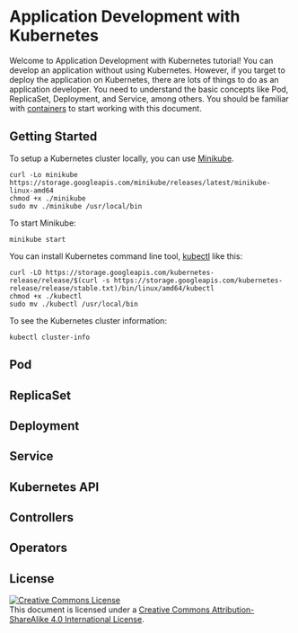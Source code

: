# Application Development with Kubernetes

Welcome to Application Development with Kubernetes tutorial!  You can develop an
application without using Kubernetes.  However, if you target to deploy the
application on Kubernetes, there are lots of things to do as an application
developer.  You need to understand the basic concepts like Pod, ReplicaSet,
Deployment, and Service, among others.  You should be familiar with [containers]
to start working with this document.

[containers]: https://docs.docker.com/get-started/

## Getting Started

To setup a Kubernetes cluster locally, you can use [Minikube].

```
curl -Lo minikube https://storage.googleapis.com/minikube/releases/latest/minikube-linux-amd64
chmod +x ./minikube
sudo mv ./minikube /usr/local/bin
```

To start Minikube:

```
minikube start
```

You can install Kubernetes command line tool, [kubectl] like this:

```
curl -LO https://storage.googleapis.com/kubernetes-release/release/$(curl -s https://storage.googleapis.com/kubernetes-release/release/stable.txt)/bin/linux/amd64/kubectl
chmod +x ./kubectl
sudo mv ./kubectl /usr/local/bin
```

To see the Kubernetes cluster information:

```
kubectl cluster-info
```

[Minikube]: https://kubernetes.io/docs/tasks/tools/install-minikube/
[kubectl]: https://kubernetes.io/docs/tasks/tools/install-kubectl/

## Pod

## ReplicaSet

## Deployment

## Service

## Kubernetes API

## Controllers

## Operators

## License

<a rel="license" href="http://creativecommons.org/licenses/by-sa/4.0/"><img
alt="Creative Commons License" style="border-width:0"
src="https://i.creativecommons.org/l/by-sa/4.0/88x31.png" /></a><br />This
document is licensed under a <a rel="license"
href="http://creativecommons.org/licenses/by-sa/4.0/">Creative Commons
Attribution-ShareAlike 4.0 International License</a>.
